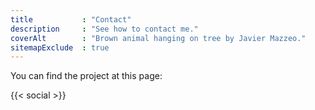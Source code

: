 ```yaml
---
title           : "Contact"
description     : "See how to contact me."
coverAlt        : "Brown animal hanging on tree by Javier Mazzeo."
sitemapExclude  : true
---
```



You can find the project at this page:

{{< social >}}

